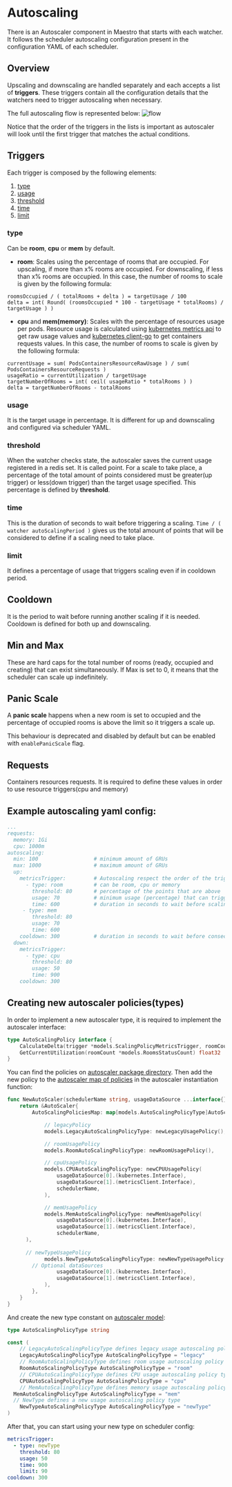 Autoscaling
========

There is an Autoscaler component in Maestro that starts with each watcher. It follows the scheduler autoscaling configuration present in the configuration YAML of each scheduler.

## Overview
Upscaling and downscaling are handled separately and each accepts a list of **triggers**.
These triggers contain all the configuration details that the watchers need to trigger autoscaling when necessary. 

The full autoscaling flow is represented below:
![flow](./AutoscalingFlow.png "Autoscaling flow")

Notice that the order of the triggers in the lists is important as autoscaler will look until the first trigger that matches the actual conditions.

## Triggers
Each trigger is composed by the following elements:

1. [type](#type)
2. [usage](#usage)
3. [threshold](#threshold)
4. [time](#time)
5. [limit](#limit)

### type
Can be **room**, **cpu** or **mem** by default.
- **room**:
Scales using the percentage of rooms that are occupied. For upscaling, if more than x% rooms are occupied. For downscaling, if less than x% rooms are occupied.
In this case, the number of rooms to scale is given by the following formula:
```
roomsOccupied / ( totalRooms + delta ) = targetUsage / 100
delta = int( Round( (roomsOccupied * 100 - targetUsage * totalRooms) / targetUsage ) )
```

- **cpu** and **mem(memory)**:
Scales with the percentage of resources usage per pods. Resource usage is calculated using [kubernetes metrics api](https://github.com/kubernetes/metrics) to get raw usage values and [kubernetes client-go](https://github.com/kubernetes/client-go) to get containers requests values.
In this case, the number of rooms to scale is given by the following formula:
```
currentUsage = sum( PodsContainersResourceRawUsage ) / sum( PodsContainersResourceRequests )
usageRatio = currentUtilization / targetUsage
targetNumberOfRooms = int( ceil( usageRatio * totalRooms ) )
delta = targetNumberOfRooms - totalRooms
```

### usage
It is the target usage in percentage. It is different for up and downscaling and configured via scheduler YAML.

### threshold
When the watcher checks state, the autoscaler saves the current usage registered in a redis set. It is called point. For a scale to take place, a percentage of the total amount of points considered must be greater(up trigger) or less(down trigger) than the target usage specified. This percentage is defined by **threshold**.


### time
This is the duration of seconds to wait before triggering a scaling. 
```Time / ( watcher autoScalingPeriod )``` gives us the total amount of points that will be considered to define if a scaling need to take place.

### limit
It defines a percentage of usage that triggers scaling even if in cooldown period.

## Cooldown
It is the period to wait before running another scaling if it is needed. Cooldown is defined for both up and downscaling.

## Min and Max
These are hard caps for the total number of rooms (ready, occupied and creating) that can exist simultaneously. If Max is set to 0, it means that the scheduler can scale up indefinitely.

## Panic Scale
A **panic scale** happens when a new room is set to occupied and the percentage of occupied rooms is above the limit so it triggers a scale up.

This behaviour is deprecated and disabled by default but can be enabled with `enablePanicScale` flag.

## Requests
Containers resources requests. It is required to define these values in order to use resource triggers(cpu and memory)

## Example autoscaling yaml config:

```yaml
...
requests:               
  memory: 1Gi              
  cpu: 1000m                
autoscaling:
  min: 100                  # minimum amount of GRUs
  max: 1000                 # maximum amount of GRUs
  up:
    metricsTrigger:         # Autoscaling respect the order of the triggers. The first that matches will autoscale
      - type: room          # can be room, cpu or memory
        threshold: 80       # percentage of the points that are above 'usage' needed to trigger scale up
        usage: 70           # minimum usage (percentage) that can trigger the scaling policy
        time: 600           # duration in seconds to wait before scaling policy takes place
     - type: mem            
        threshold: 80       
        usage: 70           
        time: 600           
    cooldown: 300           # duration in seconds to wait before consecutive scaling 
  down:
    metricsTrigger:
      - type: cpu
        threshold: 80       
        usage: 50           
        time: 900           
    cooldown: 300           
```

## Creating new autoscaler policies(types)
In order to implement a new autoscaler type, it is required to implement the autoscaler interface:
```go
type AutoScalingPolicy interface {
	CalculateDelta(trigger *models.ScalingPolicyMetricsTrigger, roomCount *models.RoomsStatusCount) int
	GetCurrentUtilization(roomCount *models.RoomsStatusCount) float32
}
```

You can find the policies on [autoscaler package directory](../autoscaler). Then add the new policy to the [autoscaler map of policies](../autoscaler/autoscaler.go) in the autoscaler instantiation function:
```go
func NewAutoScaler(schedulerName string, usageDataSource ...interface{}) *AutoScaler {
	return &AutoScaler{
		AutoScalingPoliciesMap: map[models.AutoScalingPolicyType]AutoScalingPolicy{

			// legacyPolicy
			models.LegacyAutoScalingPolicyType: newLegacyUsagePolicy(),

			// roomUsagePolicy
			models.RoomAutoScalingPolicyType: newRoomUsagePolicy(),

			// cpuUsagePolicy
			models.CPUAutoScalingPolicyType: newCPUUsagePolicy(
				usageDataSource[0].(kubernetes.Interface),
				usageDataSource[1].(metricsClient.Interface),
				schedulerName,
			),

			// memUsagePolicy
			models.MemAutoScalingPolicyType: newMemUsagePolicy(
				usageDataSource[0].(kubernetes.Interface),
				usageDataSource[1].(metricsClient.Interface),
				schedulerName,
      ),
      
      // newTypeUsagePolicy
			models.NewTypeAutoScalingPolicyType: newNewTypeUsagePolicy(
        // Optional dataSources
				usageDataSource[0].(kubernetes.Interface),
				usageDataSource[1].(metricsClient.Interface),
			),
		},
	}
}
```

And create the new type constant on [autoscaler model](../models/autoscaler.go):
```go
type AutoScalingPolicyType string

const (
	// LegacyAutoScalingPolicyType defines legacy usage autoscaling policy type
	LegacyAutoScalingPolicyType AutoScalingPolicyType = "legacy"
	// RoomAutoScalingPolicyType defines room usage autoscaling policy type
	RoomAutoScalingPolicyType AutoScalingPolicyType = "room"
	// CPUAutoScalingPolicyType defines CPU usage autoscaling policy type
	CPUAutoScalingPolicyType AutoScalingPolicyType = "cpu"
	// MemAutoScalingPolicyType defines memory usage autoscaling policy type
  MemAutoScalingPolicyType AutoScalingPolicyType = "mem"
  // NewType defines a new usage autoscaling policy type
	NewTypeAutoScalingPolicyType AutoScalingPolicyType = "newType"
)
```

After that, you can start using your new type on scheduler config:
```yaml
metricsTrigger:
  - type: newType
    threshold: 80       
    usage: 50          
    time: 900
    limit: 90           
cooldown: 300           
```
